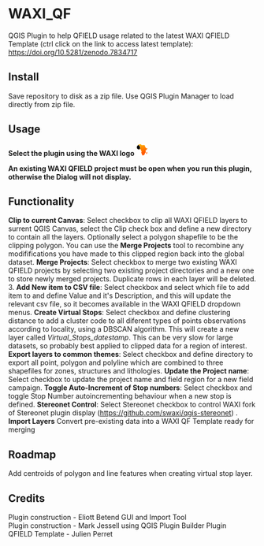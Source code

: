 # WAXI_QF
 QGIS Plugin to help QFIELD usage related to the latest WAXI QFIELD Template (ctrl click on the link to access latest template): https://doi.org/10.5281/zenodo.7834717
 
## Install
Save repository to disk as a zip file. Use QGIS Plugin Manager to load directly from zip file.

## Usage
**Select the plugin using the WAXI logo**   ![waxi_icon](icon.png)   

**An existing WAXI QFIELD project must be open when you run this plugin, otherwise the Dialog will not display.**

## Functionality

**Clip to current Canvas**: Select checkbox to clip all WAXI QFIELD layers to surrent QGIS Canvas, select the Clip check box and define a new directory to contain all the layers. Optionally select a polygon shapefile to be the clipping polygon. You can use the **Merge Projects** tool to recombine any modififications you have made to this clipped region  back into the global dataset.
**Merge Projects**: Select checkbox to merge two existing WAXI QFIELD projects by selecting two existing project directories and a new one to store newly merged projects. Duplicate rows in each layer will be deleted. 3. 
**Add New item to CSV file**: Select checkbox and select which file to add item to and define Value and it's Description, and this will update the relevant csv file, so it becomes available in the WAXI QFIELD dropdown menus. 
**Create Virtual Stops**: Select checkbox and define clustering distance to add a cluster code to all diferent types of points observations according to locality, using a DBSCAN algorithm. This will create a new layer called *Virtual_Stops_datestamp*.  This can be very slow for large datasets, so probably best applied to clipped data for a region of interest.
**Export layers to common themes**: Select checkbox and define directory to export all point, polygon and polyline which are combined to three  shapefiles for zones, structures and lithologies. 
**Update the Project name**: Select checkbox to update the project name and field region for a new field campaign.
**Toggle Auto-Increment of Stop numbers**: Select checkbox and toggle Stop Number autoincrementing behaviour when a new stop is defined. 
**Stereonet Control**: Select Stereonet checkbox to control WAXI fork of Stereonet plugin display (https://github.com/swaxi/qgis-stereonet) .   
**Import Layers** Convert pre-existing data into a WAXI QF Template ready for merging

## Roadmap

Add centroids of polygon and line features when creating virtual stop layer.
   
## Credits    
Plugin construction - Eliott Betend GUI and Import Tool    
Plugin construction - Mark Jessell using QGIS Plugin Builder Plugin    
QFIELD Template - Julien Perret    